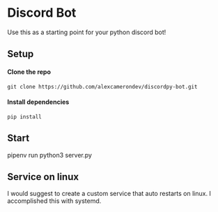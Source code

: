 # Discord Bot

Use this as a starting point for your python discord bot!

## Setup

#### Clone the repo

```
git clone https://github.com/alexcamerondev/discordpy-bot.git
```

#### Install dependencies

```
pip install
```


## Start
pipenv run python3 server.py


## Service on linux
I would suggest to create a custom service that auto restarts on linux. I accomplished this with systemd. 